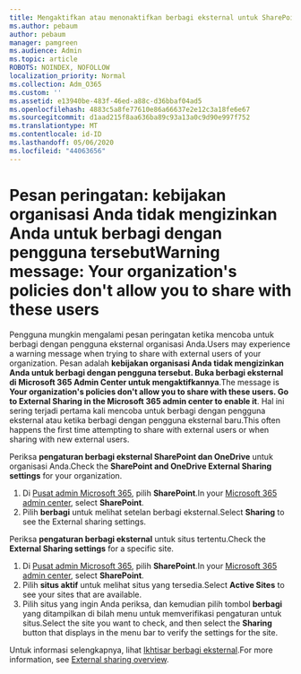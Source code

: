 ```yaml
---
title: Mengaktifkan atau menonaktifkan berbagi eksternal untuk SharePoint
ms.author: pebaum
author: pebaum
manager: pamgreen
ms.audience: Admin
ms.topic: article
ROBOTS: NOINDEX, NOFOLLOW
localization_priority: Normal
ms.collection: Adm_O365
ms.custom: ''
ms.assetid: e13940be-483f-46ed-a88c-d36bbaf04ad5
ms.openlocfilehash: 4883c5a8fe77610e86a66637e2e12c3a18fe6e67
ms.sourcegitcommit: d1aad215f8aa636ba89c93a13a0c9d90e997f752
ms.translationtype: MT
ms.contentlocale: id-ID
ms.lasthandoff: 05/06/2020
ms.locfileid: "44063656"
---
```

# <a name="warning-message-your-organizations-policies-dont-allow-you-to-share-with-these-users"></a><span data-ttu-id="21fb4-102">Pesan peringatan: kebijakan organisasi Anda tidak mengizinkan Anda untuk berbagi dengan pengguna tersebut</span><span class="sxs-lookup"><span data-stu-id="21fb4-102">Warning message: Your organization's policies don't allow you to share with these users</span></span>

<span data-ttu-id="21fb4-103">Pengguna mungkin mengalami pesan peringatan ketika mencoba untuk berbagi dengan pengguna eksternal organisasi Anda.</span><span class="sxs-lookup"><span data-stu-id="21fb4-103">Users may experience a warning message when trying to share with external users of your organization.</span></span> <span data-ttu-id="21fb4-104">Pesan adalah **kebijakan organisasi Anda tidak mengizinkan Anda untuk berbagi dengan pengguna tersebut. Buka berbagi eksternal di Microsoft 365 Admin Center untuk mengaktifkannya**.</span><span class="sxs-lookup"><span data-stu-id="21fb4-104">The message is **Your organization's policies don't allow you to share with these users. Go to External Sharing in the Microsoft 365 admin center to enable it**.</span></span> <span data-ttu-id="21fb4-105">Hal ini sering terjadi pertama kali mencoba untuk berbagi dengan pengguna eksternal atau ketika berbagi dengan pengguna eksternal baru.</span><span class="sxs-lookup"><span data-stu-id="21fb4-105">This often happens the first time attempting to share with external users or when sharing with new external users.</span></span>

<span data-ttu-id="21fb4-106">Periksa **pengaturan berbagi eksternal SharePoint dan OneDrive** untuk organisasi Anda.</span><span class="sxs-lookup"><span data-stu-id="21fb4-106">Check the **SharePoint and OneDrive External Sharing settings** for your organization.</span></span>

1. <span data-ttu-id="21fb4-107">Di [Pusat admin Microsoft 365](https://admin.microsoft.com/AdminPortal/Home#/homepage">https://admin.microsoft.com/), pilih **SharePoint**.</span><span class="sxs-lookup"><span data-stu-id="21fb4-107">In your [Microsoft 365 admin center](https://admin.microsoft.com/AdminPortal/Home#/homepage">https://admin.microsoft.com/), select **SharePoint**.</span></span>
3. <span data-ttu-id="21fb4-108">Pilih **berbagi** untuk melihat setelan berbagi eksternal.</span><span class="sxs-lookup"><span data-stu-id="21fb4-108">Select **Sharing** to see the External sharing settings.</span></span>

<span data-ttu-id="21fb4-109">Periksa **pengaturan berbagi eksternal** untuk situs tertentu.</span><span class="sxs-lookup"><span data-stu-id="21fb4-109">Check the **External Sharing settings** for a specific site.</span></span>

1. <span data-ttu-id="21fb4-110">Di [Pusat admin Microsoft 365](https://admin.microsoft.com/AdminPortal/Home#/homepage">https://admin.microsoft.com/), pilih **SharePoint**.</span><span class="sxs-lookup"><span data-stu-id="21fb4-110">In your [Microsoft 365 admin center](https://admin.microsoft.com/AdminPortal/Home#/homepage">https://admin.microsoft.com/), select **SharePoint**.</span></span>
2. <span data-ttu-id="21fb4-111">Pilih **situs aktif** untuk melihat situs yang tersedia.</span><span class="sxs-lookup"><span data-stu-id="21fb4-111">Select **Active Sites** to see your sites that are available.</span></span>
3. <span data-ttu-id="21fb4-112">Pilih situs yang ingin Anda periksa, dan kemudian pilih tombol **berbagi** yang ditampilkan di bilah menu untuk memverifikasi pengaturan untuk situs.</span><span class="sxs-lookup"><span data-stu-id="21fb4-112">Select the site you want to check, and then select the **Sharing** button that displays in the menu bar to verify the settings for the site.</span></span>

<span data-ttu-id="21fb4-113">Untuk informasi selengkapnya, lihat [Ikhtisar berbagi eksternal](https://docs.microsoft.com/sharepoint/external-sharing-overview).</span><span class="sxs-lookup"><span data-stu-id="21fb4-113">For more information, see [External sharing overview](https://docs.microsoft.com/sharepoint/external-sharing-overview).</span></span>